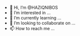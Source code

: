 - 👋 Hi, I’m @HAZIQNIBOS
- 👀 I’m interested in ...
- 🌱 I’m currently learning ...
- 💞️ I’m looking to collaborate on ...
- 📫 How to reach me ...

<!---
HAZIQNIBOS/HAZIQNIBOS is a ✨ special ✨ repository because its `README.md` (this file) appears on your GitHub profile.
You can click the Preview link to take a look at your changes.
--->
